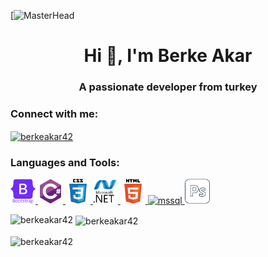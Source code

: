 [![MasterHead](https://www.google.com/url?sa=i&url=https%3A%2F%2Frajsoftwares.com%2Fsoftware-development&psig=AOvVaw2bBGXu-9M5Kqm1X49wbREm&ust=1735074459846000&source=images&cd=vfe&opi=89978449&ved=0CBQQjRxqFwoTCIjZxZnmvooDFQAAAAAdAAAAABAm)
<h1 align="center">Hi 👋, I'm Berke Akar</h1>
<h3 align="center">A passionate developer from turkey</h3>

<h3 align="left">Connect with me:</h3>
<p align="left">
<a href="https://instagram.com/berkeakar42" target="blank"><img align="center" src="https://raw.githubusercontent.com/rahuldkjain/github-profile-readme-generator/master/src/images/icons/Social/instagram.svg" alt="berkeakar42" height="30" width="40" /></a>
</p>

<h3 align="left">Languages and Tools:</h3>
<p align="left"> <a href="https://getbootstrap.com" target="_blank" rel="noreferrer"> <img src="https://raw.githubusercontent.com/devicons/devicon/master/icons/bootstrap/bootstrap-plain-wordmark.svg" alt="bootstrap" width="40" height="40"/> </a> <a href="https://www.w3schools.com/cs/" target="_blank" rel="noreferrer"> <img src="https://raw.githubusercontent.com/devicons/devicon/master/icons/csharp/csharp-original.svg" alt="csharp" width="40" height="40"/> </a> <a href="https://www.w3schools.com/css/" target="_blank" rel="noreferrer"> <img src="https://raw.githubusercontent.com/devicons/devicon/master/icons/css3/css3-original-wordmark.svg" alt="css3" width="40" height="40"/> </a> <a href="https://dotnet.microsoft.com/" target="_blank" rel="noreferrer"> <img src="https://raw.githubusercontent.com/devicons/devicon/master/icons/dot-net/dot-net-original-wordmark.svg" alt="dotnet" width="40" height="40"/> </a> <a href="https://www.w3.org/html/" target="_blank" rel="noreferrer"> <img src="https://raw.githubusercontent.com/devicons/devicon/master/icons/html5/html5-original-wordmark.svg" alt="html5" width="40" height="40"/> </a> <a href="https://www.microsoft.com/en-us/sql-server" target="_blank" rel="noreferrer"> <img src="https://www.svgrepo.com/show/303229/microsoft-sql-server-logo.svg" alt="mssql" width="40" height="40"/> </a> <a href="https://www.photoshop.com/en" target="_blank" rel="noreferrer"> <img src="https://raw.githubusercontent.com/devicons/devicon/master/icons/photoshop/photoshop-line.svg" alt="photoshop" width="40" height="40"/> </a> </p>

<p><img align="left" src="https://github-readme-stats.vercel.app/api/top-langs?username=berkeakar42&show_icons=true&locale=en&layout=compact" alt="berkeakar42" /></p>

<p>&nbsp;<img align="center" src="https://github-readme-stats.vercel.app/api?username=berkeakar42&show_icons=true&locale=en" alt="berkeakar42" /></p>

<p><img align="center" src="https://github-readme-streak-stats.herokuapp.com/?user=berkeakar42&" alt="berkeakar42" /></p>
